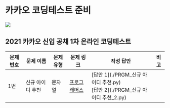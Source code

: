 # 카카오 코딩테스트 준비

<img src="https://img.shields.io/badge/Kakao-FFCD00?style=for-the-badge&logo=Kakao&logoColor=black">

## 2021 카카오 신입 공채 1차 온라인 코딩테스트

| 문제 번호 | 문제 이름        | 문제 유형 | 문제 링크                                                                | 작성 답안                                                                           | 비고 |
| --------- | ---------------- | --------- | ------------------------------------------------------------------------ | ----------------------------------------------------------------------------------- | ---- |
| 1번       | 신규 아이디 추천 | 문자열    | [프로그래머스](https://programmers.co.kr/learn/courses/30/lessons/72410) | [답안 1](./PRGM\_신규 아이디 추천.py) <br >[답안 2](./PRGM\_신규 아이디 추천\_2.py) |      |
